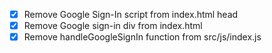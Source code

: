 - [x] Remove Google Sign-In script from index.html head
- [x] Remove Google sign-in div from index.html
- [x] Remove handleGoogleSignIn function from src/js/index.js
